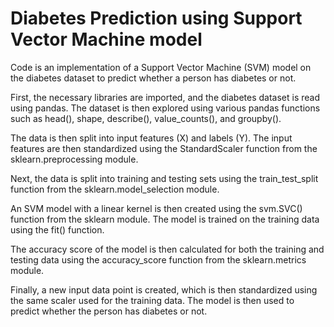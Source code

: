 # Diabetes Prediction using Support Vector Machine model

Code is an implementation of a Support Vector Machine (SVM) model on the diabetes dataset to predict whether a person has diabetes or not.

First, the necessary libraries are imported, and the diabetes dataset is read using pandas. The dataset is then explored using various pandas functions such as head(), shape, describe(), value_counts(), and groupby().

The data is then split into input features (X) and labels (Y). The input features are then standardized using the StandardScaler function from the sklearn.preprocessing module.

Next, the data is split into training and testing sets using the train_test_split function from the sklearn.model_selection module.

An SVM model with a linear kernel is then created using the svm.SVC() function from the sklearn module. The model is trained on the training data using the fit() function.

The accuracy score of the model is then calculated for both the training and testing data using the accuracy_score function from the sklearn.metrics module.

Finally, a new input data point is created, which is then standardized using the same scaler used for the training data. The model is then used to predict whether the person has diabetes or not.

